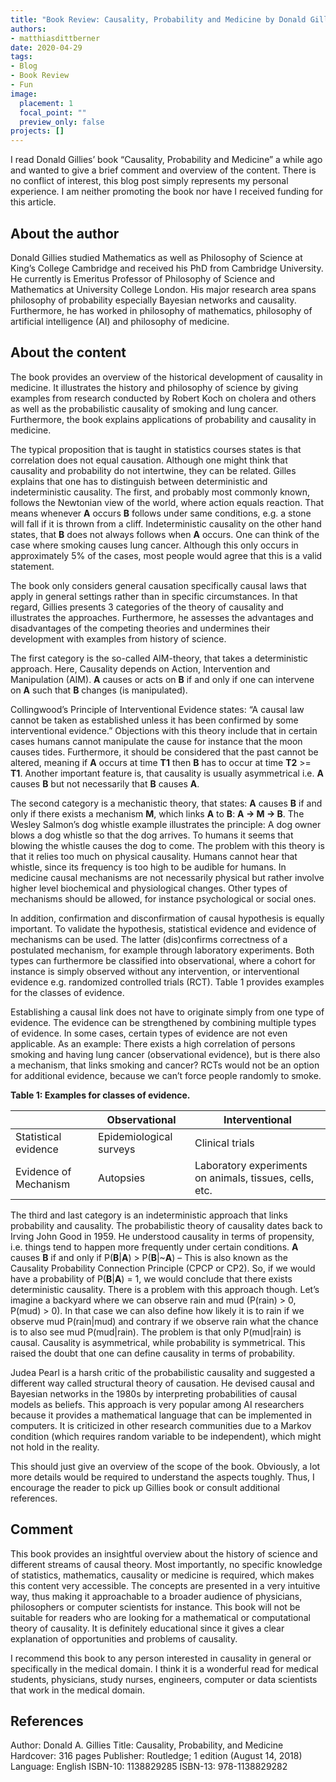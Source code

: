 ```yaml
---
title: "Book Review: Causality, Probability and Medicine by Donald Gillies"
authors: 
- matthiasdittberner
date: 2020-04-29
tags: 
- Blog
- Book Review
- Fun
image:
  placement: 1
  focal_point: ""
  preview_only: false
projects: []
---
```



I read Donald Gillies’ book “Causality, Probability and Medicine” a while ago
and wanted to give a brief comment and overview of the content. There is no
conflict of interest, this blog post simply represents my personal experience.
I am neither promoting the book nor have I received funding for this article.


## About the author

Donald Gillies studied Mathematics as well as Philosophy of Science at King’s
College Cambridge and received his PhD from Cambridge University. He currently
is Emeritus Professor of Philosophy of Science and Mathematics at University
College London. His major research area spans philosophy of probability
especially Bayesian networks and causality. Furthermore, he has worked in
philosophy of mathematics, philosophy of artificial intelligence (AI) and
philosophy of medicine.


## About the content

The book provides an overview of the historical development of causality in
medicine. It illustrates the history and philosophy of science by giving
examples from research conducted by Robert Koch on cholera and others as well as
the probabilistic causality of smoking and lung cancer. Furthermore, the book
explains applications of probability and causality in medicine.

The typical proposition that is taught in statistics courses states is that
correlation does not equal causation. Although one might think that causality
and probability do not intertwine, they can be related. Gilles explains that one
has to distinguish between deterministic and indeterministic causality. The
first, and probably most commonly known, follows the Newtonian view of the
world, where action equals reaction. That means whenever **A** occurs **B**
follows under same conditions, e.g. a stone will fall if it is thrown from a
cliff. Indeterministic causality on the other hand states, that **B** does not
always follows when **A** occurs. One can think of the case where smoking causes
lung cancer. Although this only occurs in approximately 5% of the cases, most
people would agree that this is a valid statement.

The book only considers general causation specifically causal laws that apply in
general settings rather than in specific circumstances. In that regard, Gillies
presents 3 categories of the theory of causality and illustrates the approaches.
Furthermore, he assesses the advantages and disadvantages of the competing
theories and undermines their development with examples from history of science.

The first category is the so-called AIM-theory, that takes a deterministic
approach. Here, Causality depends on Action, Intervention and Manipulation (AIM).
**A** causes or acts on **B** if and only if one can intervene on **A** such
that **B** changes (is manipulated).

Collingwood’s Principle of Interventional Evidence states: “A causal law cannot
be taken as established unless it has been confirmed by some interventional
evidence.” Objections with this theory include that in certain cases humans
cannot manipulate the cause for instance that the moon causes tides.
Furthermore, it should be considered that the past cannot be altered, meaning if
**A** occurs at time **T1** then **B** has to occur at time **T2** >= **T1**.
Another important feature is, that causality is usually asymmetrical i.e. **A**
causes **B** but not necessarily that **B** causes **A**.

The second category is a mechanistic theory, that states: **A** causes **B** if
and only if there exists a mechanism **M**, which links **A** to **B**:
**A → M → B**. The Wesley Salmon’s dog whistle example illustrates the
principle: A dog owner blows a dog whistle so that the dog arrives. To humans it
seems that blowing the whistle causes the dog to come. The problem with this
theory is that it relies too much on physical causality. Humans cannot hear that
whistle, since its frequency is too high to be audible for humans. In medicine
causal mechanisms are not necessarily physical but rather involve higher level
biochemical and physiological changes. Other types of mechanisms should be
allowed, for instance psychological or social ones.

In addition, confirmation and disconfirmation of causal hypothesis is equally
important. To validate the hypothesis, statistical evidence and evidence of
mechanisms can be used. The latter (dis)confirms correctness of a postulated
mechanism, for example through laboratory experiments. Both types can
furthermore be classified into observational, where a cohort for instance is
simply observed without any intervention, or interventional evidence e.g.
randomized controlled trials (RCT). Table 1 provides examples for the classes
of evidence.

Establishing a causal link does not have to originate simply from one type of
evidence. The evidence can be strengthened by combining multiple types of
evidence. In some cases, certain types of evidence are not even applicable. As
an example: There exists a high correlation of persons smoking and having lung
cancer (observational evidence), but is there also a mechanism, that links
smoking and cancer? RCTs would not be an option for additional evidence, because
we can’t force people randomly to smoke.

**Table 1: Examples for classes of evidence.**

|                         | Observational           | Interventional                                          |
| ----------------------- | ------------------------- | --------------------------------------------------------- |
| Statistical evidence  | Epidemiological surveys | Clinical trials                                         |
| Evidence of Mechanism | Autopsies               | Laboratory experiments on animals, tissues, cells, etc. |

The third and last category is an indeterministic approach that links
probability and causality. The probabilistic theory of causality dates back to
Irving John Good in 1959. He understood causality in terms of propensity, i.e.
things tend to happen more frequently under certain conditions. **A** causes
**B** if and only if P(**B**|**A**) > P(**B**|~**A**) – This is also known as
the Causality Probability Connection Principle (CPCP or CP2). So, if we would
have a probability of P(**B**|**A**) = 1, we would conclude that there exists
deterministic causality. There is a problem with this approach though. Let’s
imagine a backyard where we can observe rain and mud (P(rain) > 0, P(mud) > 0).
In that case we can also define how likely it is to rain if we observe mud
P(rain|mud) and contrary if we observe rain what the chance is to also see mud
P(mud|rain). The problem is that only P(mud|rain) is causal. Causality is
asymmetrical, while probability is symmetrical. This raised the doubt that one
can define causality in terms of probability.

Judea Pearl is a harsh critic of the probabilistic causality and suggested a
different way called structural theory of causation. He devised causal and
Bayesian networks in the 1980s by interpreting probabilities of causal models
as beliefs. This approach is very popular among AI researchers because it
provides a mathematical language that can be implemented in computers. It is
criticized in other research communities due to a Markov condition (which
requires random variable to be independent), which might not hold in the reality.

This should just give an overview of the scope of the book. Obviously, a lot
more details would be required to understand the aspects toughly. Thus, I
encourage the reader to pick up Gillies book or consult additional references.


## Comment

This book provides an insightful overview about the history of science and
different streams of causal theory. Most importantly, no specific knowledge of
statistics, mathematics, causality or medicine is required, which makes this
content very accessible. The concepts are presented in a very intuitive way,
thus making it approachable to a broader audience of physicians, philosophers
or computer scientists for instance. This book will not be suitable for readers
who are looking for a mathematical or computational theory of causality. It is
definitely educational since it gives a clear explanation of opportunities and
problems of causality.

I recommend this book to any person interested in causality in general or
specifically in the medical domain. I think it is a wonderful read for medical
students, physicians, study nurses, engineers, computer or data scientists that
work in the medical domain.


## References

Author: Donald A. Gillies
Title: Causality, Probability, and Medicine
Hardcover: 316 pages
Publisher: Routledge; 1 edition (August 14, 2018)
Language: English
ISBN-10: 1138829285
ISBN-13: 978-1138829282
